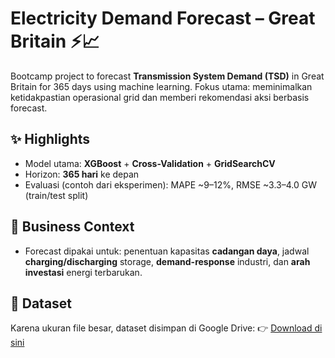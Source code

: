 # Electricity Demand Forecast – Great Britain ⚡️📈

Bootcamp project to forecast **Transmission System Demand (TSD)** in Great Britain for 365 days using machine learning. Fokus utama: meminimalkan ketidakpastian operasional grid dan memberi rekomendasi aksi berbasis forecast.

## ✨ Highlights
- Model utama: **XGBoost** + **Cross-Validation** + **GridSearchCV**
- Horizon: **365 hari** ke depan
- Evaluasi (contoh dari eksperimen): MAPE ~9–12%, RMSE ~3.3–4.0 GW (train/test split)

## 🧠 Business Context 
- Forecast dipakai untuk: penentuan kapasitas **cadangan daya**, jadwal **charging/discharging** storage, **demand-response** industri, dan **arah investasi** energi terbarukan.

## 📂 Dataset
Karena ukuran file besar, dataset disimpan di Google Drive:
👉 [Download di sini](https://drive.google.com/file/d/16kKCVAWyZ1jOgc2EnXsCmHpAIEvXMaew/view?usp=drive_link)

